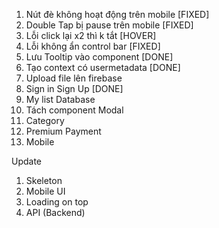 1. Nút đè không hoạt động trên mobile [FIXED]
2. Double Tap bị pause trên mobile [FIXED]
3. Lỗi click lại x2 thì k tắt [HOVER]
4. Lỗi không ẩn control bar [FIXED]
5. Lưu Tooltip vào component [DONE]
6. Tạo context có usermetadata [DONE]
7. Upload file lên firebase
8. Sign in Sign Up [DONE]
9. My list Database
10. Tách component Modal
11. Category
12. Premium Payment
13. Mobile

Update

1. Skeleton
2. Mobile UI
3. Loading on top
4. API (Backend)
